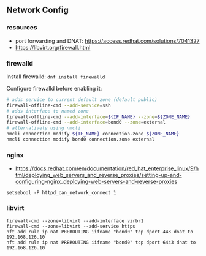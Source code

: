 ## Network Config

### resources

- port forwarding and DNAT: https://access.redhat.com/solutions/7041327
- https://libvirt.org/firewall.html

### firewalld

Install firewalld: `dnf install firewalld`

Configure firewalld before enabling it:

```bash
# adds service to current default zone (default public)
firewall-offline-cmd --add-service=ssh
# adds interface to named zone
firewall-offline-cmd --add-interface=${IF_NAME} --zone=${ZONE_NAME}
firewall-offline-cmd --add-interface=bond0 --zone=external
# alternatively using nmcli
nmcli connection modify ${IF_NAME} connection.zone ${ZONE_NAME}
nmcli connection modify bond0 connection.zone external
```

### nginx

- https://docs.redhat.com/en/documentation/red_hat_enterprise_linux/9/html/deploying_web_servers_and_reverse_proxies/setting-up-and-configuring-nginx_deploying-web-servers-and-reverse-proxies

```
setsebool -P httpd_can_network_connect 1
```

### libvirt

```
firewall-cmd --zone=libvirt --add-interface virbr1
firewall-cmd --zone=libvirt --add-service https
nft add rule ip nat PREROUTING iifname "bond0" tcp dport 443 dnat to 192.168.126.10
nft add rule ip nat PREROUTING iifname "bond0" tcp dport 6443 dnat to 192.168.126.10
```
